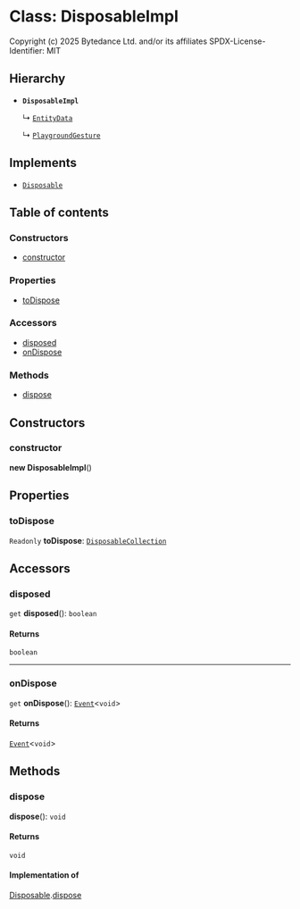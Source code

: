 # Class: DisposableImpl

Copyright (c) 2025 Bytedance Ltd. and/or its affiliates
SPDX-License-Identifier: MIT

## Hierarchy

* **`DisposableImpl`**

  ↳ [`EntityData`](/en/auto-docs/fixed-layout-editor/classes/EntityData.md)

  ↳ [`PlaygroundGesture`](/en/auto-docs/fixed-layout-editor/classes/PlaygroundGesture.md)

## Implements

* [`Disposable`](/en/auto-docs/fixed-layout-editor/interfaces/Disposable-1.md)

## Table of contents

### Constructors

* [constructor](/en/auto-docs/fixed-layout-editor/classes/DisposableImpl.md#constructor)

### Properties

* [toDispose](/en/auto-docs/fixed-layout-editor/classes/DisposableImpl.md#todispose)

### Accessors

* [disposed](/en/auto-docs/fixed-layout-editor/classes/DisposableImpl.md#disposed)
* [onDispose](/en/auto-docs/fixed-layout-editor/classes/DisposableImpl.md#ondispose)

### Methods

* [dispose](/en/auto-docs/fixed-layout-editor/classes/DisposableImpl.md#dispose)

## Constructors

### constructor

**new DisposableImpl**()

## Properties

### toDispose

`Readonly` **toDispose**: [`DisposableCollection`](/en/auto-docs/fixed-layout-editor/classes/DisposableCollection.md)

## Accessors

### disposed

`get` **disposed**(): `boolean`

#### Returns

`boolean`

***

### onDispose

`get` **onDispose**(): [`Event`](/en/auto-docs/fixed-layout-editor/interfaces/Event-1.md)<`void`>

#### Returns

[`Event`](/en/auto-docs/fixed-layout-editor/interfaces/Event-1.md)<`void`>

## Methods

### dispose

**dispose**(): `void`

#### Returns

`void`

#### Implementation of

[Disposable](/en/auto-docs/fixed-layout-editor/interfaces/Disposable-1.md).[dispose](/en/auto-docs/fixed-layout-editor/interfaces/Disposable-1.md#dispose)
